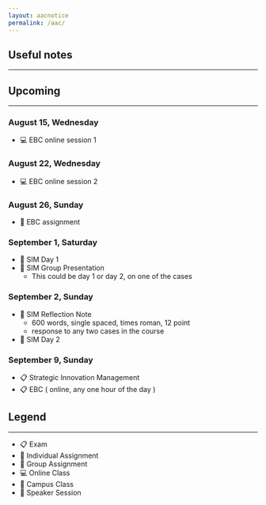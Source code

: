 ```yaml
---
layout: aacnotice
permalink: /aac/
---
```


## Useful notes

----

## Upcoming

----

### August 15, Wednesday
* :computer: EBC online session 1

### August 22, Wednesday
* :computer: EBC online session 2

### August 26, Sunday
* :busts_in_silhouette: EBC assignment

### September 1, Saturday
* :school: SIM Day 1
* :busts_in_silhouette: SIM Group Presentation
  * This could be day 1 or day 2, on one of the cases

### September 2, Sunday
* :bust_in_silhouette: SIM Reflection Note
  * 600 words, single spaced, times roman, 12 point
  * response to any two cases in the course
* :school: SIM Day 2

### September 9, Sunday
* :clipboard: Strategic Innovation Management
* :clipboard: EBC ( online, any one hour of the day )

## Legend

----
* :clipboard: Exam
* :bust_in_silhouette: Individual Assignment
* :busts_in_silhouette: Group Assignment
* :computer: Online Class
* :school: Campus Class
* :microphone: Speaker Session
